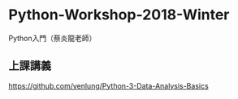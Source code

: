 # Python-Workshop-2018-Winter
Python入門（蔡炎龍老師）

## 上課講義

<https://github.com/yenlung/Python-3-Data-Analysis-Basics>
